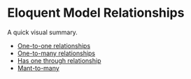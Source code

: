 
# Eloquent Model Relationships

A quick visual summary.

* [One-to-one relationships](./one-to-one.md)
* [One-to-many relationships](./one-to-many.md)
* [Has one through relationship](./has-one-through.md)
* [Mant-to-many](./many-to-many.md)
